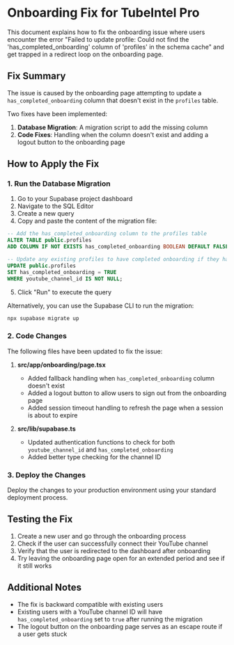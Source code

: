 # Onboarding Fix for TubeIntel Pro

This document explains how to fix the onboarding issue where users encounter the error "Failed to update profile: Could not find the 'has_completed_onboarding' column of 'profiles' in the schema cache" and get trapped in a redirect loop on the onboarding page.

## Fix Summary

The issue is caused by the onboarding page attempting to update a `has_completed_onboarding` column that doesn't exist in the `profiles` table.

Two fixes have been implemented:

1. **Database Migration**: A migration script to add the missing column
2. **Code Fixes**: Handling when the column doesn't exist and adding a logout button to the onboarding page

## How to Apply the Fix

### 1. Run the Database Migration

1. Go to your Supabase project dashboard
2. Navigate to the SQL Editor
3. Create a new query
4. Copy and paste the content of the migration file:

```sql
-- Add the has_completed_onboarding column to the profiles table
ALTER TABLE public.profiles 
ADD COLUMN IF NOT EXISTS has_completed_onboarding BOOLEAN DEFAULT FALSE;

-- Update any existing profiles to have completed onboarding if they have a youtube_channel_id
UPDATE public.profiles
SET has_completed_onboarding = TRUE
WHERE youtube_channel_id IS NOT NULL;
```

5. Click "Run" to execute the query

Alternatively, you can use the Supabase CLI to run the migration:

```bash
npx supabase migrate up
```

### 2. Code Changes

The following files have been updated to fix the issue:

1. **src/app/onboarding/page.tsx**
   - Added fallback handling when `has_completed_onboarding` column doesn't exist
   - Added a logout button to allow users to sign out from the onboarding page
   - Added session timeout handling to refresh the page when a session is about to expire

2. **src/lib/supabase.ts**
   - Updated authentication functions to check for both `youtube_channel_id` and `has_completed_onboarding`
   - Added better type checking for the channel ID

### 3. Deploy the Changes

Deploy the changes to your production environment using your standard deployment process.

## Testing the Fix

1. Create a new user and go through the onboarding process
2. Check if the user can successfully connect their YouTube channel
3. Verify that the user is redirected to the dashboard after onboarding
4. Try leaving the onboarding page open for an extended period and see if it still works

## Additional Notes

- The fix is backward compatible with existing users
- Existing users with a YouTube channel ID will have `has_completed_onboarding` set to `true` after running the migration
- The logout button on the onboarding page serves as an escape route if a user gets stuck 